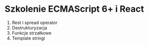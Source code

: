 # Szkolenie ECMAScript 6+ i React

1. Rest i spread operator
1. Destrukturyzacja
1. Funkcje strzałkowe
1. Template stringi



